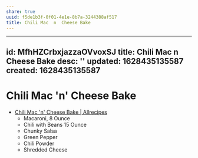 ```yaml
---
share: true
uuid: f5de1b3f-0f01-4e1e-8b7a-3244388af517
title: Chili Mac  n  Cheese Bake
---
```

---
id: MfhHZCrbxjazzaOVvoxSJ
title: Chili Mac  n  Cheese Bake
desc: ''
updated: 1628435135587
created: 1628435135587
---

# Chili Mac 'n' Cheese Bake 
*   [Chili Mac 'n' Cheese Bake | Allrecipes](https://www.allrecipes.com/recipe/240379/chili-mac-n-cheese-bake/?internalSource=hub%20recipe&referringContentType=Search)
    *   Macaroni, 8 Ounce
    *   Chili with Beans 15 Ounce
    *   Chunky Salsa
    *   Green Pepper
    *   Chili Powder
    *   Shredded Cheese